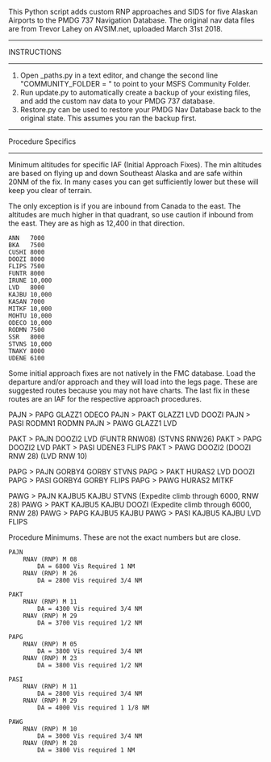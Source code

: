 This Python script adds custom RNP approaches and SIDS for five Alaskan Airports to the PMDG 737 Navigation Database. The original nav data files are from Trevor Lahey on AVSIM.net, uploaded March 31st 2018.

************
INSTRUCTIONS
************

1) Open _paths.py in a text editor, and change the second line "COMMUNITY_FOLDER = " to point to your MSFS Community Folder.
2) Run update.py to automatically create a backup of your existing files, and add the custom nav data to your PMDG 737 database.
3) Restore.py can be used to restore your PMDG Nav Database back to the original state. This assumes you ran the backup first. 

*******************
Procedure Specifics
*******************

Minimum altitudes for specific IAF (Initial Approach Fixes). The min altitudes are based on flying up and down Southeast Alaska and are safe within 20NM of the fix. In many cases you can get sufficiently lower but these will keep you clear of terrain. 

The only exception is if you are inbound from Canada to the east. The altitudes are much higher in that quadrant, so use caution if inbound from the east. They are as high as 12,400 in that direction. 
	
    ANN   7000
	BKA   7500  
	CUSHI 8000
	DOOZI 8000
	FLIPS 7500
	FUNTR 8000
	IRUNE 10,000
	LVD   8000
	KAJBU 10,000
	KASAN 7000
	MITKF 10,000
	MOHTU 10,000
	ODECO 10,000
	RODMN 7500
	SSR   8000
	STVNS 10,000
	TNAKY 8000
	UDENE 6100


Some initial approach fixes are not natively in the FMC database. Load the departure and/or approach and they will load into the legs page. 
These are suggested routes because you may not have charts. The last fix in these routes are an IAF for the respective approach procedures.

PAJN > PAPG GLAZZ1 ODECO
PAJN > PAKT GLAZZ1 LVD DOOZI
PAJN > PASI RODMN1 RODMN
PAJN > PAWG GLAZZ1 LVD

PAKT > PAJN DOOZI2 LVD (FUNTR RNW08) (STVNS RNW26)
PAKT > PAPG DOOZI2 LVD 
PAKT > PASI UDENE3 FLIPS
PAKT > PAWG DOOZI2 (DOOZI RNW 28) (LVD RNW 10)

PAPG > PAJN GORBY4 GORBY STVNS
PAPG > PAKT HURAS2 LVD DOOZI
PAPG > PASI GORBY4 GORBY FLIPS
PAPG > PAWG HURAS2 MITKF

PAWG > PAJN KAJBU5 KAJBU STVNS (Expedite climb through 6000, RNW 28)
PAWG > PAKT KAJBU5 KAJBU DOOZI (Expedite climb through 6000, RNW 28)
PAWG > PAPG KAJBU5 KAJBU
PAWG > PASI KAJBU5 KAJBU LVD FLIPS


Procedure Minimums. These are not the exact numbers but are close. 

	PAJN
		RNAV (RNP) M 08
			DA = 6800 Vis Required 1 NM
		RNAV (RNP) M 26
			DA = 2800 Vis required 3/4 NM

	PAKT
		RNAV (RNP) M 11
			DA = 4300 Vis required 3/4 NM
		RNAV (RNP) M 29
			DA = 3700 Vis required 1/2 NM

    PAPG
		RNAV (RNP) M 05
			DA = 3800 Vis required 3/4 NM
		RNAV (RNP) M 23
			DA = 3800 Vis required 1/2 NM

	PASI 
		RNAV (RNP) M 11
			DA = 2800 Vis required 3/4 NM
		RNAV (RNP) M 29
			DA = 4000 Vis required 1 1/8 NM
	
	PAWG 
		RNAV (RNP) M 10
			DA = 3000 Vis required 3/4 NM
		RNAV (RNP) M 28
			DA = 3800 Vis required 1 NM 